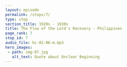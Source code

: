 ```yaml
---
layout: episode
permalink: /stops/7/
type: stop
section_title: 1920s - 1930s
title: The Flow of the Lord's Recovery - Philippines
page_rank: 7
stop_id: 7
audio_file: hc-02-06-m.mp3
hero_images:
 - path: img-07.jpg
   alt_text: Quote about Unclear Beginning
---
```


<!--- TRANSCRIPT
At this time, the church in Manila had moved its meeting hall to Gandara Street and changed its name to Christian Assembly Hall, registering with the government as the Chinese Christian Gospel Chapel. 

It was apparent that the saints lacked clarity about some of the truths the Lord was recovering at the time. Until then, they had not yet received direct help from Watchman Nee, only indirect help through his publications. Witness Lee would later describe this historical period of the church in Manila as “an unclear beginning.”
-->